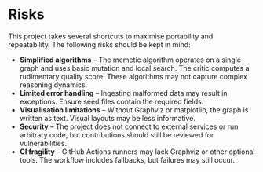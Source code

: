 # Risks

This project takes several shortcuts to maximise portability and
repeatability.  The following risks should be kept in mind:

* **Simplified algorithms** – The memetic algorithm operates on a
  single graph and uses basic mutation and local search.  The critic
  computes a rudimentary quality score.  These algorithms may not
  capture complex reasoning dynamics.
* **Limited error handling** – Ingesting malformed data may result in
  exceptions.  Ensure seed files contain the required fields.
* **Visualisation limitations** – Without Graphviz or matplotlib, the
  graph is written as text.  Visual layouts may be less informative.
* **Security** – The project does not connect to external services or
  run arbitrary code, but contributions should still be reviewed for
  vulnerabilities.
* **CI fragility** – GitHub Actions runners may lack Graphviz or
  other optional tools.  The workflow includes fallbacks, but
  failures may still occur.